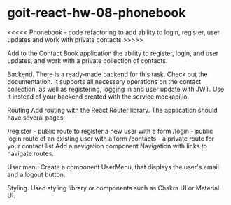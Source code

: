 # goit-react-hw-08-phonebook

<<<<< Phonebook - code refactoring to add ability to login, register, user updates and work with private contacts >>>>>

Add to the Contact Book application the ability to register, login, and user updates, and work with a private collection of contacts.

Backend.
There is a ready-made backend for this task. Check out the documentation. It supports all necessary operations on the contact collection, as well as registering, logging in and user update with JWT. Use it instead of your backend created with the service mockapi.io.

Routing
Add routing with the React Router library. The application should have several pages:

/register - public route to register a new user with a form
/login - public login route of an existing user with a form
/contacts - a private route for your contact list
Add a navigation component Navigation with links to navigate routes.

User menu
Create a component UserMenu, that displays the user's email and a logout button.

Styling.
Used styling library or components such as Chakra UI or Material UI.
